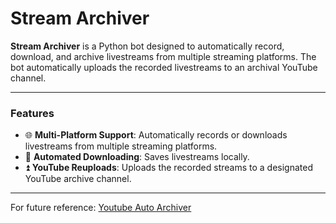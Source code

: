 # Stream Archiver

**Stream Archiver** is a Python bot designed to automatically record, download, and archive livestreams from multiple streaming platforms. The bot automatically uploads the recorded livestreams to an archival YouTube channel.

---

### **Features**
- 🌐 **Multi-Platform Support**: Automatically records or downloads livestreams from multiple streaming platforms.
- 💾 **Automated Downloading**: Saves livestreams locally.
- ⏫ **YouTube Reuploads**: Uploads the recorded streams to a designated YouTube archive channel.

---

For future reference:
[Youtube Auto Archiver](https://github.com/aziascreations/Youtube-Auto-Archiver)


